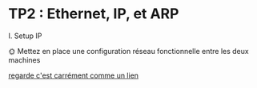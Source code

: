 # TP2 : Ethernet, IP, et ARP

I. Setup IP

🌞 Mettez en place une configuration réseau fonctionnelle entre les deux machines


[regarde c'est carrément comme un lien](./ping.pcapng)






